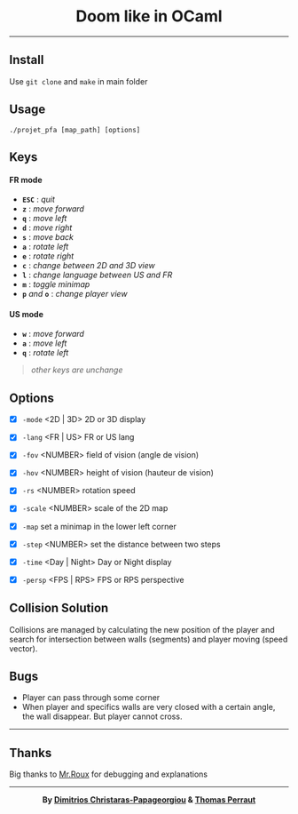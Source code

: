 **<h1 align="center">Doom like in OCaml</h1>**
***
## Install
  Use `git clone` and `make` in main folder
  
## Usage
  `./projet_pfa [map_path] [options]`
  
## Keys

#### FR mode

  - **`ESC`** : _quit_
  - **`z`** : _move forward_
  - **`q`** : _move left_ 
  - **`d`** : _move right_
  - **`s`** : _move back_
  - **`a`** : _rotate left_
  - **`e`** : _rotate right_
  - **`c`** : _change between 2D and 3D view_
  - **`l`** : _change language between US and FR_
  - **`m`** : _toggle minimap_
  - **`p`** _and_ **`o`** : _change player view_ 

#### US mode

  - **`w`** : _move forward_
  - **`a`** : _move left_
  - **`q`** : _rotate left_

>_other keys are unchange_
  
## Options

  - [x] `-mode` \<2D | 3D\> 2D or 3D display
  
  - [x] `-lang` \<FR | US\> FR or US lang
  
  - [x] `-fov` \<NUMBER\> field of vision (angle de vision)
  
  - [x] `-hov` \<NUMBER\> height of vision (hauteur de vision)
  
  - [x] `-rs` \<NUMBER\> rotation speed
  
  - [x] `-scale` \<NUMBER\> scale of the 2D map

  - [x] `-map` set a minimap in the lower left corner
  
  - [x] `-step` \<NUMBER\> set the distance between two steps
  
  - [x] `-time` \<Day | Night\> Day or Night display
  
  - [x] `-persp` \<FPS | RPS\> FPS or RPS perspective

## Collision Solution

  Collisions are managed by calculating the new position of the player and search for intersection between walls (segments) and player moving (speed vector).
  
## Bugs

  - Player can pass through some corner
  - When player and specifics walls are very closed with a certain angle, the wall disappear. But player cannot cross.
  
***

## Thanks

  Big thanks to [Mr.Roux](https://www.lri.fr/~roux) for debugging and explanations
  
***
<p align="center"><b>By <a href="https://github.com/Xritrios">Dimitrios Christaras-Papageorgiou</a> & <a href="https://github.com/tiger008">Thomas Perraut</b></a></p>
